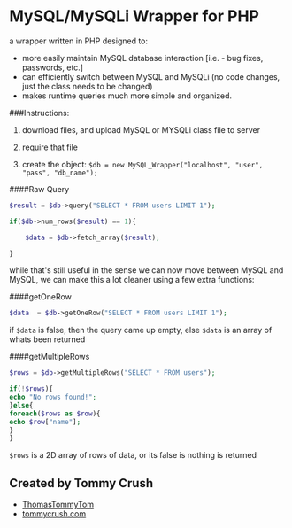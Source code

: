 # MySQL/MySQLi Wrapper for PHP
a wrapper written in PHP designed to:

* more easily maintain MySQL database interaction [i.e. - bug fixes, passwords, etc.]
* can efficiently switch between MySQL and MySQLi (no code changes, just the class needs to be changed)
* makes runtime queries much more simple and organized.

###Instructions:
1) download files, and upload MySQL or MYSQLi class file to server
 
2) require that file

3) create the object: `$db = new MySQL_Wrapper("localhost", "user", "pass", "db_name");`


####Raw Query
```php
$result = $db->query("SELECT * FROM users LIMIT 1");

if($db->num_rows($result) == 1){

    $data = $db->fetch_array($result);

}
```


while that's still useful in the sense we can now move between MySQL and MySQL, we can make this a lot cleaner using a few extra functions:

####getOneRow
```php
$data  = $db->getOneRow("SELECT * FROM users LIMIT 1");
```

if `$data` is false, then the query came up empty, else `$data` is an array of whats been returned


####getMultipleRows
```php
$rows = $db->getMultipleRows("SELECT * FROM users");

if(!$rows){
echo "No rows found!";
}else{
foreach($rows as $row){
echo $row["name"];
}
}
```

`$rows` is a 2D array of rows of data, or its false is nothing is returned

Created by Tommy Crush
-
* [ThomasTommyTom](http://twitter.com/ThomasTommyTom)
* [tommycrush.com](http://tommycrush.com)